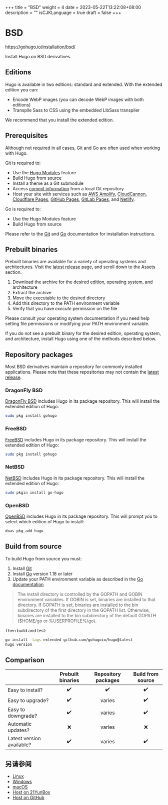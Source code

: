 +++
title = "BSD"
weight = 4
date = 2023-05-22T13:22:08+08:00
description = ""
isCJKLanguage = true
draft = false
+++
# BSD

https://gohugo.io/installation/bsd/

Install Hugo on BSD derivatives.

## Editions 

Hugo is available in two editions: standard and extended. With the extended edition you can:

- Encode WebP images (you can decode WebP images with both editions)
- Transpile Sass to CSS using the embedded LibSass transpiler

We recommend that you install the extended edition.

## Prerequisites 

Although not required in all cases, Git and Go are often used when working with Hugo.

Git is required to:

- Use the [Hugo Modules](https://gohugo.io/hugo-modules/) feature
- Build Hugo from source
- Install a theme as a Git submodule
- Access [commit information](https://gohugo.io/variables/git) from a local Git repository
- Host your site with services such as [AWS Amplify](https://aws.amazon.com/amplify/), [CloudCannon](https://cloudcannon.com/), [Cloudflare Pages](https://pages.cloudflare.com/), [GitHub Pages](https://pages.github.com/), [GitLab Pages](https://docs.gitlab.com/ee/user/project/pages/), and [Netlify](https://www.netlify.com/).

Go is required to:

- Use the Hugo Modules feature
- Build Hugo from source

Please refer to the [Git](https://git-scm.com/book/en/v2/Getting-Started-Installing-Git) and [Go](https://go.dev/doc/install) documentation for installation instructions.

## Prebuilt binaries 

Prebuilt binaries are available for a variety of operating systems and architectures. Visit the [latest release](https://github.com/gohugoio/hugo/releases/latest) page, and scroll down to the Assets section.

1. Download the archive for the desired [edition](https://gohugo.io/installation/bsd/#editions), operating system, and architecture
2. Extract the archive
3. Move the executable to the desired directory
4. Add this directory to the PATH environment variable
5. Verify that you have *execute* permission on the file

Please consult your operating system documentation if you need help setting file permissions or modifying your PATH environment variable.

If you do not see a prebuilt binary for the desired edition, operating system, and architecture, install Hugo using one of the methods described below.

## Repository packages 

Most BSD derivatives maintain a repository for commonly installed applications. Please note that these repositories may not contain the [latest release](https://github.com/gohugoio/hugo/releases/latest).

### DragonFly BSD 

[DragonFly BSD](https://www.dragonflybsd.org/) includes Hugo in its package repository. This will install the extended edition of Hugo:

```sh
sudo pkg install gohugo
```

### FreeBSD 

[FreeBSD](https://www.freebsd.org/) includes Hugo in its package repository. This will install the extended edition of Hugo:

```sh
sudo pkg install gohugo
```

### NetBSD 

[NetBSD](https://www.netbsd.org/) includes Hugo in its package repository. This will install the extended edition of Hugo:

```sh
sudo pkgin install go-hugo
```

### OpenBSD 

[OpenBSD](https://www.openbsd.org/) includes Hugo in its package repository. This will prompt you to select which edition of Hugo to install:

```sh
doas pkg_add hugo
```

## Build from source 

To build Hugo from source you must:

1. Install [Git](https://git-scm.com/book/en/v2/Getting-Started-Installing-Git)
2. Install [Go](https://go.dev/doc/install) version 1.18 or later
3. Update your PATH environment variable as described in the [Go documentation](https://go.dev/doc/code#Command)

> The install directory is controlled by the GOPATH and GOBIN environment variables. If GOBIN is set, binaries are installed to that directory. If GOPATH is set, binaries are installed to the bin subdirectory of the first directory in the GOPATH list. Otherwise, binaries are installed to the bin subdirectory of the default GOPATH ($HOME/go or %USERPROFILE%\go).

Then build and test:

```sh
go install -tags extended github.com/gohugoio/hugo@latest
hugo version
```

## Comparison 

|                           | Prebuilt binaries | Repository packages | Build from source |
| :------------------------ | :---------------: | :-----------------: | :---------------: |
| Easy to install?          |         ✔️         |          ✔️          |         ✔️         |
| Easy to upgrade?          |         ✔️         |       varies        |         ✔️         |
| Easy to downgrade?        |         ✔️         |       varies        |         ✔️         |
| Automatic updates?        |         ❌         |       varies        |         ❌         |
| Latest version available? |         ✔️         |       varies        |         ✔️         |

## 另请参阅

- [Linux](https://gohugo.io/installation/linux/)
- [Windows](https://gohugo.io/installation/windows/)
- [macOS](https://gohugo.io/installation/macos/)
- [Host on 21YunBox](https://gohugo.io/hosting-and-deployment/hosting-on-21yunbox/)
- [Host on GitHub](https://gohugo.io/hosting-and-deployment/hosting-on-github/)